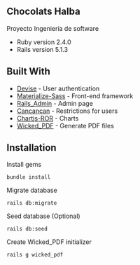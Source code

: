 ## Chocolats Halba
Proyecto Ingeniería de software

* Ruby version
	2.4.0
* Rails version
	5.1.3

## Built With

* [Devise](https://github.com/plataformatec/devise) - User authentication
* [Materialize-Sass](https://github.com/mkhairi/materialize-sass) - Front-end framework
* [Rails_Admin](https://github.com/sferik/rails_admin) - Admin page
* [Cancancan](https://github.com/CanCanCommunity/cancancan) - Restrictions for users
* [Chartjs-ROR](https://github.com/airblade/chartjs-ror) - Charts
* [Wicked_PDF](https://github.com/mileszs/wicked_pdf) - Generate PDF files

## Installation
Install gems
```
bundle install
```
Migrate database
```
rails db:migrate
```
Seed database (Optional)
```
rails db:seed
```
Create Wicked_PDF initializer
```
rails g wicked_pdf
```
